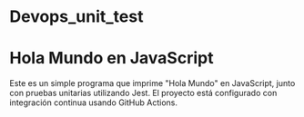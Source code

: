 # Devops_unit_test

# Hola Mundo en JavaScript

Este es un simple programa que imprime "Hola Mundo" en JavaScript, junto con pruebas unitarias utilizando Jest. El proyecto está configurado con integración continua usando GitHub Actions.
